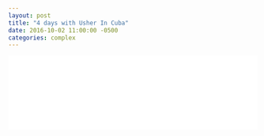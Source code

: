 ```yaml
---
layout: post
title: "4 days with Usher In Cuba"
date: 2016-10-02 11:00:00 -0500
categories: complex
---
```


<iframe width="100%" src="//player.complex.com/tv/iframe?pId=556f8260656c47a4ab49bf6f2dde85f3&cId=V0ZW54NTE6cmo0uBQql6rVr1kcAWBS2H&adSetCode=3f3b9e47c2954e21bdfb5618c47a61ea&site=complex&kw=" frameborder="0" allowfullscreen></iframe>
